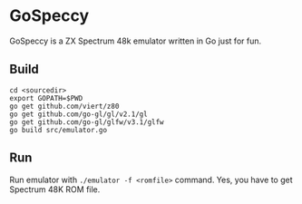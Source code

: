 GoSpeccy
========

GoSpeccy is a ZX Spectrum 48k emulator written in Go just for fun.


Build
-----


```
cd <sourcedir>
export GOPATH=$PWD
go get github.com/viert/z80
go get github.com/go-gl/gl/v2.1/gl
go get github.com/go-gl/glfw/v3.1/glfw
go build src/emulator.go
```

Run
-----

Run emulator with ```./emulator -f <romfile>``` command. Yes, you have to get Spectrum 48K ROM file.
